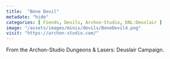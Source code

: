 ```yaml
---
title:  "Bone Devil"
metadate: "hide"
categories: [ Fiends, Devils, Archon-Studio, DNL:Deuslair ]
image: "/assets/images/minis/devils/BoneDevil4.png"
visit: "https://archon-studio.com/"
---
```

From the Archon-Studio Dungeons & Lasers: Deuslair Campaign.